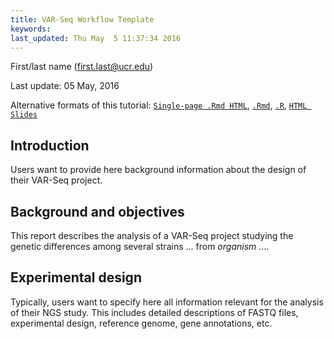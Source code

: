 ```yaml
---
title: VAR-Seq Workflow Template 
keywords: 
last_updated: Thu May  5 11:37:34 2016
---
```

First/last name (first.last@ucr.edu)

Last update: 05 May, 2016 

Alternative formats of this tutorial:
[`Single-page .Rmd HTML`](https://htmlpreview.github.io/?https://github.com/tgirke/GEN242/blob/master/vignettes/13_VARseqWorkflow/systemPipeVARseq.html),
[`.Rmd`](https://raw.githubusercontent.com/tgirke/GEN242/master/vignettes/13_VARseqWorkflow/systemPipeVARseq.Rmd),
[`.R`](https://raw.githubusercontent.com/tgirke/GEN242/master/vignettes/13_VARseqWorkflow/systemPipeVARseq.R),
[`HTML Slides`](https://docs.google.com/presentation/d/1cTMVFvvymIWBG2hNq0GoasSDDyoGfjSiZZny9NHpK0o/edit?usp=sharing)

## Introduction

Users want to provide here background information about the design of their VAR-Seq project.

## Background and objectives

This report describes the analysis of a VAR-Seq project studying the
genetic differences among several strains ... from *organism* ....

## Experimental design

Typically, users want to specify here all information relevant for the
analysis of their NGS study. This includes detailed descriptions of
FASTQ files, experimental design, reference genome, gene annotations,
etc.

